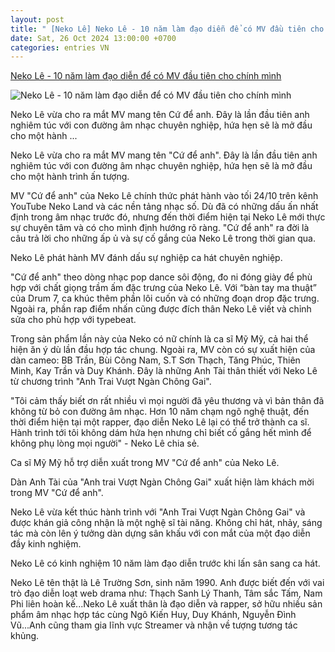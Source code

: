 ```yaml
---
layout: post
title: " [Neko Lê] Neko Lê - 10 năm làm đạo diễn để có MV đầu tiên cho chính mình"
date: Sat, 26 Oct 2024 13:00:00 +0700
categories: entries VN
---
```

[Neko Lê - 10 năm làm đạo diễn để có MV đầu tiên cho chính mình](https://tcdulichtphcm.vn/giai-tri/neko-le-10-nam-lam-dao-dien-de-co-mv-dau-tien-cho-chinh-minh-c3a84641.html)

![Neko Lê - 10 năm làm đạo diễn để có MV đầu tiên cho chính mình](https://cdn.tcdulichtphcm.vn/upload/4-2024/images/2024-10-25/1729838254-untitled-2-min-watermark.jpg)

Neko Lê vừa cho ra mắt MV mang tên Cứ để anh. Đây là lần đầu tiên anh nghiêm túc với con đường âm nhạc chuyên nghiệp, hứa hẹn sẽ là mở đầu cho một hành ...

Neko Lê vừa cho ra mắt MV mang tên "Cứ để anh". Đây là lần đầu tiên anh nghiêm túc với con đường âm nhạc chuyên nghiệp, hứa hẹn sẽ là mở đầu cho một hành trình ấn tượng.

MV "Cứ để anh" của Neko Lê chính thức phát hành vào tối 24/10 trên kênh YouTube Neko Land và các nền tảng nhạc số. Dù đã có những dấu ấn nhất định trong âm nhạc trước đó, nhưng đến thời điểm hiện tại Neko Lê mới thực sự chuyên tâm và có cho mình định hướng rõ ràng. "Cứ để anh" ra đời là câu trả lời cho những ấp ủ và sự cố gắng của Neko Lê trong thời gian qua.

Neko Lê phát hành MV đánh dấu sự nghiệp ca hát chuyên nghiệp.

"Cứ để anh" theo dòng nhạc pop dance sôi động, đo ni đóng giày để phù hợp với chất giọng trầm ấm đặc trưng của Neko Lê. Với “bàn tay ma thuật” của Drum 7, ca khúc thêm phần lôi cuốn và có những đoạn drop đặc trưng. Ngoài ra, phần rap điểm nhấn cũng được đích thân Neko Lê viết và chỉnh sửa cho phù hợp với typebeat.

Trong sản phẩm lần này của Neko có nữ chính là ca sĩ Mỹ Mỹ, cả hai thể hiện ăn ý dù lần đầu hợp tác chung. Ngoài ra, MV còn có sự xuất hiện của dàn cameo: BB Trần, Bùi Công Nam, S.T Sơn Thạch, Tăng Phúc, Thiên Minh, Kay Trần và Duy Khánh. Đây là những Anh Tài thân thiết với Neko Lê từ chương trình "Anh Trai Vượt Ngàn Chông Gai".

"Tôi cảm thấy biết ơn rất nhiều vì mọi người đã yêu thương và vì bản thân đã không từ bỏ con đường âm nhạc. Hơn 10 năm chạm ngõ nghệ thuật, đến thời điểm hiện tại một rapper, đạo diễn Neko Lê lại có thể trở thành ca sĩ. Hành trình tới tôi không dám hứa hẹn nhưng chỉ biết cố gắng hết mình để không phụ lòng mọi người" - Neko Lê chia sẻ.

Ca sĩ Mỹ Mỹ hỗ trợ diễn xuất trong MV "Cứ để anh" của Neko Lê.

Dàn Anh Tài của "Anh trai Vượt Ngàn Chông Gai" xuất hiện làm khách mời trong MV "Cứ để anh".

Neko Lê vừa kết thúc hành trình với "Anh Trai Vượt Ngàn Chông Gai" và được khán giả công nhận là một nghệ sĩ tài năng. Không chỉ hát, nhảy, sáng tác mà còn lên ý tưởng dàn dựng sân khấu với con mắt của một đạo diễn đầy kinh nghiệm.

Neko Lê có kinh nghiệm 10 năm làm đạo diễn trước khi lấn sân sang ca hát.

Neko Lê tên thật là Lê Trường Sơn, sinh năm 1990. Anh được biết đến với vai trò đạo diễn loạt web drama như: Thạch Sanh Lý Thanh, Tâm sắc Tấm, Nam Phi liên hoàn kế...Neko Lê xuất thân là đạo diễn và rapper, sở hữu nhiều sản phẩm âm nhạc hợp tác cùng Ngô Kiến Huy, Duy Khánh, Nguyễn Đình Vũ...Anh cũng tham gia lĩnh vực Streamer và nhận về tượng tương tác khủng.

